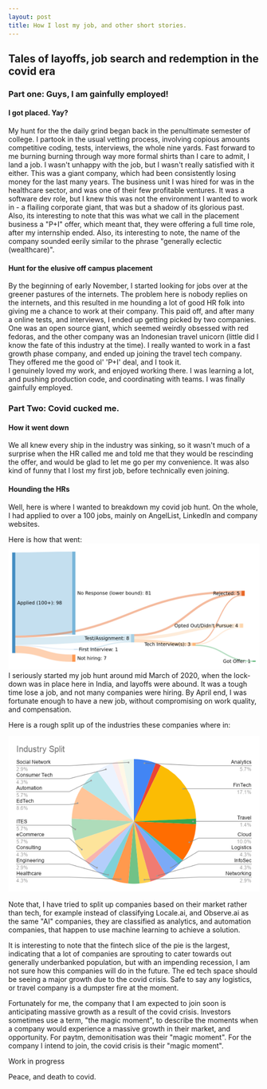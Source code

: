 ```yaml
---
layout: post
title: How I lost my job, and other short stories.
---
```


## Tales of layoffs, job search and redemption in the covid era

### Part one:  Guys, I am gainfully employed! 
#### I got placed. Yay?
My hunt for the the daily grind began back in the penultimate semester of college. I partook in the usual vetting process, involving copious amounts competitive coding, tests, interviews, the whole nine yards. Fast forward to me burning burning through way more formal shirts than I care to admit, I land a job. I wasn't unhappy with the job, but I wasn't really satisfied with it either. This was a giant company, which had been consistently losing money for the last many years. The business unit I was hired for was in the healthcare sector, and was one of their few profitable ventures. It was a software dev role, but I knew this was not the environment I wanted to work in - a flailing corporate giant, that was but a shadow of its glorious past. 
Also, its interesting to note that this was what we call in the placement business a "P+I" offer, which meant that, they were offering a full time role, after my internship ended. Also, its interesting to note, the name of the company sounded eerily similar to the phrase "generally eclectic (wealthcare)".

#### Hunt for the elusive off campus placement
By the beginning of early November, I started looking for jobs over at the greener pastures of the internets. The problem here is nobody replies on the internets, and this resulted in me hounding a lot of good HR folk into giving me a chance to work at their company. This paid off, and after many a online tests, and interviews, I ended up getting picked by two companies. One was an open source giant, which seemed weirdly obsessed with red fedoras, and the other company was an Indonesian travel unicorn (little did I know the fate of this industry at the time).  I really wanted to work in a fast growth phase company, and ended up joining the travel tech company. They offered me the good ol' 'P+I' deal, and I took it.  
I genuinely loved my work, and enjoyed working there. I was learning a lot, and pushing production code, and coordinating with teams. I was finally gainfully employed. 


### Part Two: Covid cucked me.

#### How it went down
We all knew every ship in the industry was sinking, so it wasn't much of a surprise when the HR called me and told me that they would be rescinding the offer, and would be glad to let me go per my convenience. It was also kind of funny that I lost my first job, before technically even joining.

#### Hounding the HRs
Well, here is where I wanted to breakdown my covid job hunt. On the whole, I had applied to over a 100 jobs, mainly on AngelList, LinkedIn and company websites.

Here is how that went:
![enter image description here](https://raw.githubusercontent.com/Hallicopter/hallicopter.github.io/master/images/sankeymatic_1600x800%281%29.png)
I seriously started my job hunt around mid March of 2020, when the lock-down was in place here in India, and layoffs were abound. It was a tough time lose a job, and not many companies were hiring. By April end, I was fortunate enough to have a new job, without compromising on work quality, and compensation.

Here is a rough split up of the industries these companies where in:

![enter image description here](https://raw.githubusercontent.com/Hallicopter/hallicopter.github.io/master/images/Industry%20Split.png) 


Note that, I have tried to split up companies based on their market rather than tech, for example instead of classifying Locale.ai, and Observe.ai as the same "AI" companies, they are classified as analytics, and automation companies, that happen to use machine learning to achieve a solution.

It is interesting to note that the fintech slice of the pie is the largest, indicating that a lot of companies are sprouting to cater towards out generally underbanked population, but with an impending recession, I am not sure how this companies will do in the future. The ed tech space should be seeing a major growth due to the covid crisis. Safe to say any logistics, or travel company is a dumpster fire at the moment.

Fortunately for me, the company that I am expected to join soon is anticipating massive growth as a result of the covid crisis. 
Investors sometimes use a term, "the magic moment", to describe the moments when a company would experience a massive growth in their market, and opportunity. For paytm, demonitisation was their "magic moment". For the company I intend to join, the covid crisis is their "magic moment". 





Work in progress

Peace, and death to covid.
